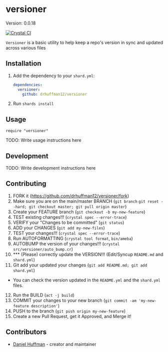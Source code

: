 # versioner

Version: 0.0.18

[![Crystal CI](https://github.com/drhuffman12/versioner/actions/workflows/crystal.yml/badge.svg)](https://github.com/drhuffman12/versioner/actions/workflows/crystal.yml)

`Versioner` is a basic utility to help keep a repo's version in sync and updated across various files

## Installation

1. Add the dependency to your `shard.yml`:

   ```yaml
   dependencies:
     versioner:
       github: drhuffman12/versioner
   ```

2. Run `shards install`

## Usage

```crystal
require "versioner"
```

TODO: Write usage instructions here

## Development

TODO: Write development instructions here

## Contributing

1. FORK it (<https://github.com/drhuffman12/versioner/fork>)
2. Make sure you are on the main/master BRANCH (`git branch`  `git reset --hard; git checkout master; git pull origin master`)
3. Create your FEATURE branch (`git checkout -b my-new-feature`)
4. TEST existing changes!!! (`crystal spec --error-trace`)
5. VERIFY your "Changes to be committed" (`git status`)
6. ADD your CHANGES (`git add my-new-files`)
7. TEST your changes!!! (`crystal spec --error-trace`)
8. Run AUTOFORMATTING (`crystal tool format`, `bin/ameba`)
9. AUTOBUMP the version of your changes!!! (`crystal src/versioner/auto_bump.cr`)
10. *** (Please) correctly update the VERSION!!! (Edit/Syncup `README.md` and `shard.yml`)
11. Git add your updated your changes (`git add README.md; git add shard.yml`)
* You can check the version updated in the `README.yml` and the `shard.yml` files.
12. Run the BUILD (`act -j build`)
13. COMMIT your changes to your new branch (`git commit -am 'my-new-feature description'`)
14. PUSH to the branch (`git push origin my-new-feature`)
15. Create a new Pull Request, get it Approved, and Merge it!

## Contributors

- [Daniel Huffman](https://github.com/drhuffman12) - creator and maintainer
